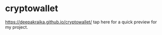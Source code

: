# cryptowallet


https://deepakraika.github.io/cryptowallet/ tap here for a quick preview for my project.
